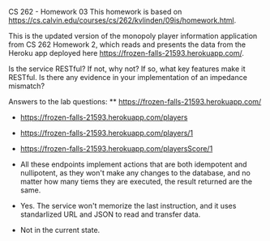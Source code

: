 CS 262 - Homework 03
This homework is based on https://cs.calvin.edu/courses/cs/262/kvlinden/09is/homework.html.

This is the updated version of the monopoly player information application from CS 262 Homework 2, which reads and presents the data from the Heroku app deployed here https://frozen-falls-21593.herokuapp.com/.

Is the service RESTful? If not, why not? If so, what key features make it RESTful.
Is there any evidence in your implementation of an impedance mismatch?

Answers to the lab questions:
**   https://frozen-falls-21593.herokuapp.com/
*   https://frozen-falls-21593.herokuapp.com/players
*   https://frozen-falls-21593.herokuapp.com/players/1
*   https://frozen-falls-21593.herokuapp.com/playersScore/1

*   All these endpoints implement actions that are both idempotent and nullipotent, as they won't make any changes to the database, and no matter how many tiems they are executed, the result returned are the same.
*   Yes. The service won't memorize the last instruction, and it uses standarlized URL and JSON to read and transfer data.
*   Not in the current state.
